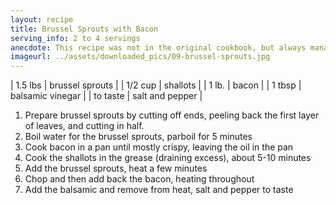 ```yaml
---
layout: recipe
title: Brussel Sprouts with Bacon
serving_info: 2 to 4 servings
anecdote: This recipe was not in the original cookbook, but always manages to show up on Thanksgiving
imageurl: ../assets/downloaded_pics/09-brussel-sprouts.jpg
---
```

<!-- Ingredients -->

| 1.5 lbs | brussel sprouts |
| 1/2 cup | shallots |
| 1 lb. | bacon |
| 1 tbsp | balsamic vinegar |
| to taste | salt and pepper |

<!-- split -->
<!-- Steps -->
1. Prepare brussel sprouts by cutting off ends, peeling back the first layer of leaves, and cutting in half.
2. Boil water for the brussel sprouts, parboil for 5 minutes
3. Cook bacon in a pan until mostly crispy, leaving the oil in the pan
4. Cook the shallots in the grease (draining excess), about 5-10 minutes
5. Add the brussel sprouts, heat a few minutes
6. Chop and then add back the bacon, heating throughout
7. Add the balsamic and remove from heat, salt and pepper to taste
